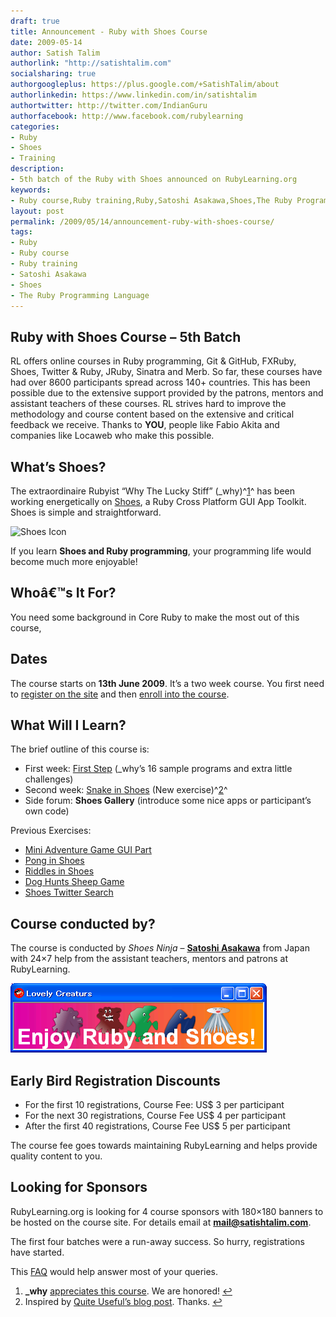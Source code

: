 ```yaml
---
draft: true
title: Announcement - Ruby with Shoes Course
date: 2009-05-14
author: Satish Talim
authorlink: "http://satishtalim.com"
socialsharing: true
authorgoogleplus: https://plus.google.com/+SatishTalim/about
authorlinkedin: https://www.linkedin.com/in/satishtalim
authortwitter: http://twitter.com/IndianGuru
authorfacebook: http://www.facebook.com/rubylearning
categories:
- Ruby
- Shoes
- Training
description:
- 5th batch of the Ruby with Shoes announced on RubyLearning.org
keywords:
- Ruby course,Ruby training,Ruby,Satoshi Asakawa,Shoes,The Ruby Programming Language
layout: post
permalink: /2009/05/14/announcement-ruby-with-shoes-course/
tags:
- Ruby
- Ruby course
- Ruby training
- Satoshi Asakawa
- Shoes
- The Ruby Programming Language
---
```

## Ruby with Shoes Course – 5th Batch

RL offers online courses in Ruby programming, Git & GitHub, FXRuby,
Shoes, Twitter & Ruby, JRuby, Sinatra and Merb. So far, these courses
have had over 8600 participants spread across 140+ countries. This has
been possible due to the extensive support provided by the patrons,
mentors and assistant teachers of these courses. RL strives hard to
improve the methodology and course content based on the extensive and
critical feedback we receive. Thanks to **YOU**, people like Fabio Akita
and companies like Locaweb who make this possible.

## What’s Shoes?

The extraordinaire Rubyist “Why The Lucky Stiff”
(\_why)^[1](#fn-2017-1)^ has been working energetically on
[Shoes](http://shoooes.net/), a Ruby Cross Platform GUI App Toolkit.
Shoes is simple and straightforward.

![Shoes Icon](http://rubylearning.com/images/shoes-icon.png)

If you learn **Shoes and Ruby programming**, your programming life would
become much more enjoyable!

## Whoâ€™s It For?

You need some background in Core Ruby to make the most out of this
course,

## Dates

The course starts on **13th June 2009**. It’s a two week course. You
first need to [register on the site](http://rubylearning.org/) and then
[enroll into the
course](http://rubylearning.org/class/course/view.php?id=37).

## What Will I Learn?

The brief outline of this course is:

-   First week: [First Step](http://shoooes.net/tutorial/) (\_why’s 16
    sample programs and extra little challenges)
-   Second week: [Snake in
    Shoes](http://www.rin-shun.com/rubylearning/shoes/snake.swf.html)
    (New exercise)^[2](#fn-2017-2)^
-   Side forum: **Shoes Gallery** (introduce some nice apps or
    participant’s own code)

Previous Exercises:

-   [Mini Adventure Game GUI
    Part](http://github.com/ashbb/shoes_tutorial_html/blob/master/mdowns/00703_Assignment_3_Mini_Adventure_Game_GUI_Part.mdown)
-   [Pong in
    Shoes](http://github.com/ashbb/shoes_tutorial_html/blob/master/mdowns/00704_Assignment_4_Pong_in_Shoes.mdown)
-   [Riddles in
    Shoes](http://github.com/ashbb/shoes_tutorial_html/tree/master/mdowns/00705_Assignment_5_Riddles_in_Shoes.mdown)
-   [Dog Hunts Sheep
    Game](http://github.com/ashbb/shoes_tutorial_html/tree/master/mdowns/00706_Assignment_6_Dog_Hunts_Sheep_Game.mdown)
-   [Shoes Twitter
    Search](http://github.com/ashbb/shoes_twitter_search/tree/master)

## Course conducted by?

The course is conducted by *Shoes Ninja* – **[Satoshi
Asakawa](http://newwws.shoooes.net/2008/09/27/the-ashbb-shoes-class.html)**
from Japan with 24×7 help from the assistant teachers, mentors and
patrons at RubyLearning.

![sample93.png](http://github.com/ashbb/shoes_tutorial_html/raw/master/images/sample93.png)

## Early Bird Registration Discounts

-   For the first 10 registrations, Course Fee: US\$ 3 per participant
-   For the next 30 registrations, Course Fee US\$ 4 per participant
-   After the first 40 registrations, Course Fee US\$ 5 per participant

The course fee goes towards maintaining RubyLearning and helps provide
quality content to you.

## Looking for Sponsors

RubyLearning.org is looking for 4 course sponsors with 180×180 banners
to be hosted on the course site. For details email at
**mail@satishtalim.com**.

The first four batches were a run-away success. So hurry, registrations
have started.

This [FAQ](http://rubylearning.com/satishtalim/faq.html) would help
answer most of your queries.

1.  **\_why** [appreciates this course](http://rubylearning.com/blog/2008/10/30/ruby-and-shoes-programming-a-new-course/#comment-94551).  We are honored! [↩](#fnref-2017-1)
2.  Inspired by [Quite Useful’s blog post](http://quiteuseful.co.uk/post/94473551/lets-make-a-game-wrap-up).  Thanks. [↩](#fnref-2017-2)

